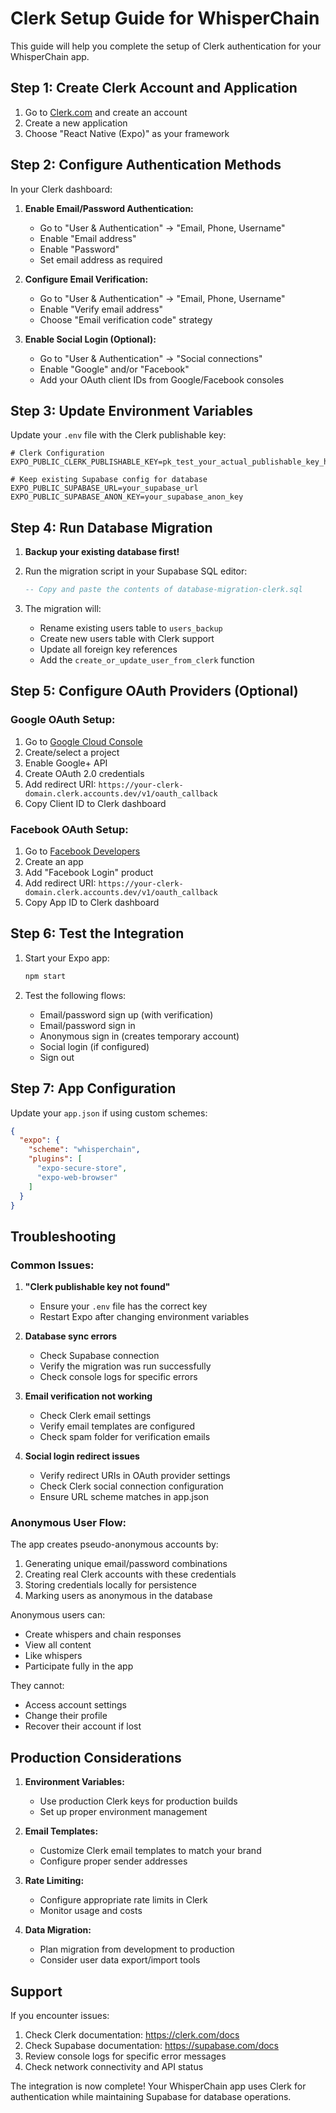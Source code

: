 # Clerk Setup Guide for WhisperChain

This guide will help you complete the setup of Clerk authentication for your WhisperChain app.

## Step 1: Create Clerk Account and Application

1. Go to [Clerk.com](https://clerk.com) and create an account
2. Create a new application
3. Choose "React Native (Expo)" as your framework

## Step 2: Configure Authentication Methods

In your Clerk dashboard:

1. **Enable Email/Password Authentication:**
   - Go to "User & Authentication" → "Email, Phone, Username"
   - Enable "Email address" 
   - Enable "Password"
   - Set email address as required

2. **Configure Email Verification:**
   - Go to "User & Authentication" → "Email, Phone, Username"
   - Enable "Verify email address"
   - Choose "Email verification code" strategy

3. **Enable Social Login (Optional):**
   - Go to "User & Authentication" → "Social connections"
   - Enable "Google" and/or "Facebook"
   - Add your OAuth client IDs from Google/Facebook consoles

## Step 3: Update Environment Variables

Update your `.env` file with the Clerk publishable key:

```env
# Clerk Configuration
EXPO_PUBLIC_CLERK_PUBLISHABLE_KEY=pk_test_your_actual_publishable_key_here

# Keep existing Supabase config for database
EXPO_PUBLIC_SUPABASE_URL=your_supabase_url
EXPO_PUBLIC_SUPABASE_ANON_KEY=your_supabase_anon_key
```

## Step 4: Run Database Migration

1. **Backup your existing database first!**

2. Run the migration script in your Supabase SQL editor:
   ```sql
   -- Copy and paste the contents of database-migration-clerk.sql
   ```

3. The migration will:
   - Rename existing users table to `users_backup`
   - Create new users table with Clerk support
   - Update all foreign key references
   - Add the `create_or_update_user_from_clerk` function

## Step 5: Configure OAuth Providers (Optional)

### Google OAuth Setup:
1. Go to [Google Cloud Console](https://console.cloud.google.com)
2. Create/select a project
3. Enable Google+ API
4. Create OAuth 2.0 credentials
5. Add redirect URI: `https://your-clerk-domain.clerk.accounts.dev/v1/oauth_callback`
6. Copy Client ID to Clerk dashboard

### Facebook OAuth Setup:
1. Go to [Facebook Developers](https://developers.facebook.com)
2. Create an app
3. Add "Facebook Login" product
4. Add redirect URI: `https://your-clerk-domain.clerk.accounts.dev/v1/oauth_callback`
5. Copy App ID to Clerk dashboard

## Step 6: Test the Integration

1. Start your Expo app:
   ```bash
   npm start
   ```

2. Test the following flows:
   - Email/password sign up (with verification)
   - Email/password sign in
   - Anonymous sign in (creates temporary account)
   - Social login (if configured)
   - Sign out

## Step 7: App Configuration

Update your `app.json` if using custom schemes:

```json
{
  "expo": {
    "scheme": "whisperchain",
    "plugins": [
      "expo-secure-store",
      "expo-web-browser"
    ]
  }
}
```

## Troubleshooting

### Common Issues:

1. **"Clerk publishable key not found"**
   - Ensure your `.env` file has the correct key
   - Restart Expo after changing environment variables

2. **Database sync errors**
   - Check Supabase connection
   - Verify the migration was run successfully
   - Check console logs for specific errors

3. **Email verification not working**
   - Check Clerk email settings
   - Verify email templates are configured
   - Check spam folder for verification emails

4. **Social login redirect issues**
   - Verify redirect URIs in OAuth provider settings
   - Check Clerk social connection configuration
   - Ensure URL scheme matches in app.json

### Anonymous User Flow:

The app creates pseudo-anonymous accounts by:
1. Generating unique email/password combinations
2. Creating real Clerk accounts with these credentials
3. Storing credentials locally for persistence
4. Marking users as anonymous in the database

Anonymous users can:
- Create whispers and chain responses
- View all content
- Like whispers
- Participate fully in the app

They cannot:
- Access account settings
- Change their profile
- Recover their account if lost

## Production Considerations

1. **Environment Variables:**
   - Use production Clerk keys for production builds
   - Set up proper environment management

2. **Email Templates:**
   - Customize Clerk email templates to match your brand
   - Configure proper sender addresses

3. **Rate Limiting:**
   - Configure appropriate rate limits in Clerk
   - Monitor usage and costs

4. **Data Migration:**
   - Plan migration from development to production
   - Consider user data export/import tools

## Support

If you encounter issues:
1. Check Clerk documentation: https://clerk.com/docs
2. Check Supabase documentation: https://supabase.com/docs
3. Review console logs for specific error messages
4. Check network connectivity and API status

The integration is now complete! Your WhisperChain app uses Clerk for authentication while maintaining Supabase for database operations.